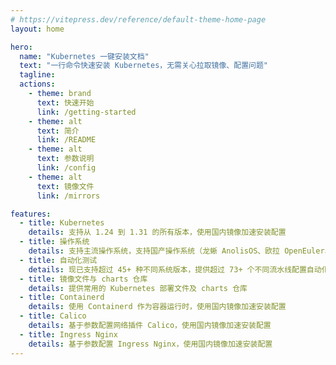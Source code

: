 ```yaml
---
# https://vitepress.dev/reference/default-theme-home-page
layout: home

hero:
  name: "Kubernetes 一键安装文档"
  text: "一行命令快速安装 Kubernetes，无需关心拉取镜像、配置问题"
  tagline:
  actions:
    - theme: brand
      text: 快速开始
      link: /getting-started
    - theme: alt
      text: 简介
      link: /README
    - theme: alt
      text: 参数说明
      link: /config
    - theme: alt
      text: 镜像文件
      link: /mirrors

features:
  - title: Kubernetes
    details: 支持从 1.24 到 1.31 的所有版本，使用国内镜像加速安装配置
  - title: 操作系统
    details: 支持主流操作系统，支持国产操作系统（龙蜥 AnolisOS、欧拉 OpenEuler、银河麒麟 Kylin、开放麒麟 OpenKylin、优麒麟 Ubuntu Kylin、深度 Deepin 等）
  - title: 自动化测试
    details: 现已支持超过 45+ 种不同系统版本，提供超过 73+ 个不同流水线配置自动化测试 Kubernetes 安装
  - title: 镜像文件与 charts 仓库
    details: 提供常用的 Kubernetes 部署文件及 charts 仓库
  - title: Containerd
    details: 使用 Containerd 作为容器运行时，使用国内镜像加速安装配置
  - title: Calico
    details: 基于参数配置网络插件 Calico，使用国内镜像加速安装配置
  - title: Ingress Nginx
    details: 基于参数配置 Ingress Nginx，使用国内镜像加速安装配置
---
```


